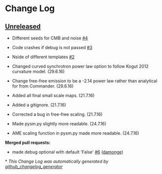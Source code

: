 # Change Log

## [Unreleased](https://github.com/bthorne93/PySM/tree/HEAD)

- Different seeds for CMB and noise [\#4](https://github.com/bthorne93/PySM/issues/4)
- Code crashes if debug is not passed [\#3](https://github.com/bthorne93/PySM/issues/3)
- Nside of different templates [\#2](https://github.com/bthorne93/PySM/issues/2)

- Changed curved synchrotron power law option to follow Kogut 2012 curvature model. (29.6.16)
- Change free-free emission to be a -2.14 power law rather than analytical for from Commander. (29.6.16)  

- Added all final small scale maps. (21.7.16)
- Added a gitignore. (21.7.16)
- Corrected a bug in free-free scaling. (21.7.16)
- Made pysm.py slightly more readable.  (24.7.16)
- AME scaling function in pysm.py made more readable. (24.7.16)

**Merged pull requests:**

- made debug optional with default 'False' [\#6](https://github.com/bthorne93/PySM/pull/6) ([damonge](https://github.com/damonge))

\* *This Change Log was automatically generated by [github_changelog_generator](https://github.com/skywinder/Github-Changelog-Generator)*
